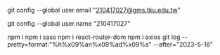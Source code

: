 git config --global user.email "210417027@gms.tku.edu.tw"

git config --global user.name "210417027"

npm i
npm i sass
npm i react-router-dom
npm i axios
git log --pretty=format:"%h%x09%an%x09%ad%x09%s" --after="2023-5-16"
